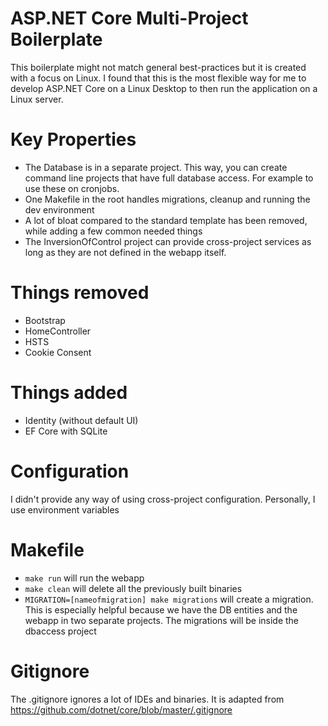 # ASP.NET Core Multi-Project Boilerplate

This boilerplate might not match general best-practices but it is created with a focus on Linux. 
I found that this is the most flexible way for me to develop ASP.NET Core on a Linux Desktop to then run the
application on a Linux server.

# Key Properties

- The Database is in a separate project. This way, you can create command line projects that have full database
  access. For example to use these on cronjobs.
- One Makefile in the root handles migrations, cleanup and running the dev environment
- A lot of bloat compared to the standard template has been removed, while adding a few common needed things
- The InversionOfControl project can provide cross-project services as long as they are not defined in the webapp 
  itself.

# Things removed

- Bootstrap
- HomeController
- HSTS 
- Cookie Consent

# Things added

- Identity (without default UI)
- EF Core with SQLite

# Configuration

I didn't provide any way of using cross-project configuration. Personally, I use environment variables

# Makefile

- `make run` will run the webapp
- `make clean` will delete all the previously built binaries
- `MIGRATION=[nameofmigration] make migrations` will create a migration. This is especially helpful because
  we have the DB entities and the webapp in two separate projects. The migrations will be inside the dbaccess
  project
  
# Gitignore

The .gitignore ignores a lot of IDEs and binaries. It is adapted from 
https://github.com/dotnet/core/blob/master/.gitignore